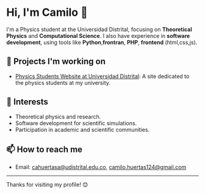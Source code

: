 # Hi, I'm Camilo 👋

I'm a Physics student at the Universidad Distrital, focusing on **Theoretical Physics** and **Computational Science**. I also have experience in **software development**, using tools like **Python**,**frontran**, **PHP**, **frontend** (html,css,js).

## 🚀 Projects I'm working on

- [Physics Students Website at Universidad Distrital](https://equipofisicaud.github.io/fisicaud/): A site dedicated to the physics students at my university.

## 🌱 Interests

- Theoretical physics and research.
- Software development for scientific simulations.
- Participation in academic and scientific communities.

## 📫 How to reach me

- Email: [cahuertasa@udistrital.edu.co](mailto:cahuertasa@udistrital.edu.co), [camilo.huertas124@gmail.com](mailto:camilo.huertas124@gmail.com)

---

Thanks for visiting my profile! 😊


<!--
**camilohuertas02/camilohuertas02** is a ✨ _special_ ✨ repository because its `README.md` (this file) appears on your GitHub profile.

Here are some ideas to get you started:



- 🔭 I’m currently working on ...
- 🌱 I’m currently learning ...
- 👯 I’m looking to collaborate on ...
- 🤔 I’m looking for help with ...
- 💬 Ask me about ...
- 📫 How to reach me: ...
- 😄 Pronouns: ...
- ⚡ Fun fact: ...
-->
